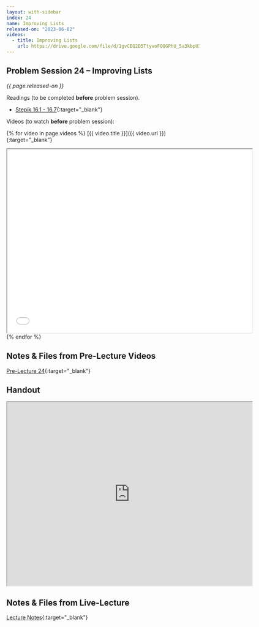 ```yaml
---
layout: with-sidebar
index: 24
name: Improving Lists
released-on: "2023-06-02"
videos:
  - title: Improving Lists
    url: https://drive.google.com/file/d/1gvCEQ2D5TtyvoFQQGPhU_5a3kbpU3eWM
---
```


## Problem Session 24 – Improving Lists

_{{ page.released-on }}_

Readings (to be completed **before** problem session). 
- [Stepik 16.1 - 16.7](https://stepik.org/lesson/704285/step/1?unit=704717){:target="_blank"}

Videos (to watch **before** problem session):

{% for video in page.videos %}
[{{ video.title }}]({{ video.url }}){:target="_blank"}

<iframe src="{{ video.url }}/preview" width="640" height="480" allow="autoplay"></iframe>
{% endfor %}

## Notes & Files from Pre-Lecture Videos

[Pre-Lecture 24](https://github.com/ucsd-cse12-f22/ucsd-cse12-sp23.github.io/tree/main/_pre-lectures/lecture-24){:target="_blank"}

## Handout

<iframe src="https://drive.google.com/file/d/1C4omFhOkowmJoS0briWMUqXkodxfryDP/preview" width="640" height="480" allow="autoplay"></iframe>

## Notes & Files from Live-Lecture

[Lecture Notes](https://github.com/ucsd-cse12-sp23/ucsd-cse12-sp23.github.io/tree/main/_lectures/lecture-24){:target="_blank"}
